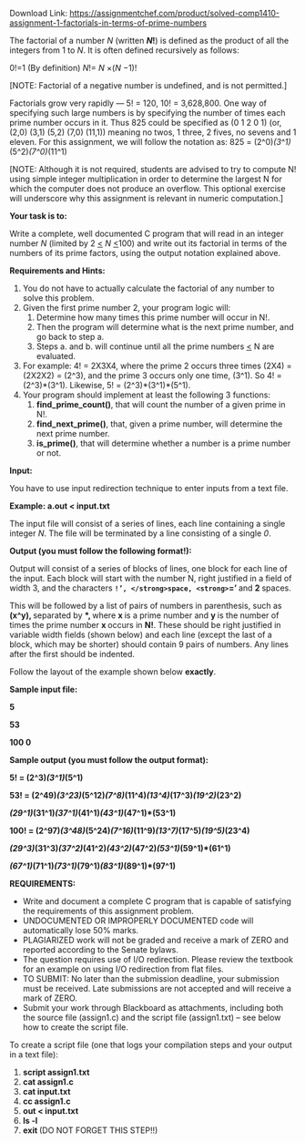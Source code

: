Download Link: https://assignmentchef.com/product/solved-comp1410-assignment-1-factorials-in-terms-of-prime-numbers
<br>



The factorial of a number <em>N </em>(written <strong><em>N</em>!</strong>) is defined as the product of all the integers from 1 to <em>N</em>. It is often defined recursively as follows:

0!=1 (By definition) <em>N</em>!= <em>N </em>×(<em>N </em>−1)!

[NOTE: Factorial of a negative number is undefined, and is not permitted.]

Factorials grow very rapidly — 5! = 120, 10! = 3,628,800. One way of specifying such large numbers is by specifying the number of times each prime number occurs in it. Thus 825 could be specified as (0 1 2 0 1) (or, (2,0) (3,1) (5,2) (7,0) (11,1)) meaning no twos, 1 three, 2 fives, no sevens and 1 eleven. For this assignment, we will follow the notation as: 825 = (2^0)*(3^1)*(5^2)*(7^0)*(11^1)

[NOTE: Although it is not required, students are advised to try to compute N! using simple integer multiplication in order to determine the largest N for which the computer does not produce an overflow.  This optional exercise will underscore why this assignment is relevant in numeric computation.]

<strong>Your task is to: </strong>

Write a complete, well documented C program that will read in an integer number <em>N </em>(limited by 2 <u>&lt;</u> <em>N </em><u>&lt;</u>100) and write out its factorial in terms of the numbers of its prime factors, using the output notation explained above.

<strong>Requirements and Hints: </strong>

<ol>

 <li>You do not have to actually calculate the factorial of any number to solve this problem.</li>

 <li>Given the first prime number 2, your program logic will:

  <ol>

   <li>Determine how many times this prime number will occur in N!.</li>

   <li>Then the program will determine what is the next prime number, and go back to step a.</li>

   <li>Steps a. and b. will continue until all the prime numbers <u>&lt;</u> N are evaluated.</li>

  </ol></li>

 <li>For example: 4! = 2X3X4, where the prime 2 occurs three times (2X4) = (2X2X2) = (2^3), and the prime 3 occurs only one time, (3^1). So 4! = (2^3)*(3^1). Likewise, 5! = (2^3)*(3^1)*(5^1).</li>

 <li>Your program should implement at least the following 3 functions:

  <ol>

   <li><strong>find_prime_count()</strong>, that will count the number of a given prime in N!.</li>

   <li><strong>find_next_prime()</strong>, that, given a prime number, will determine the next prime number.</li>

   <li><strong>is_prime()</strong>, that will determine whether a number is a prime number or not.</li>

  </ol></li>

</ol>

<strong>Input: </strong>

You have to use input redirection technique to enter inputs from a text file.

<strong>Example: a.out &lt; input.txt </strong>

The input file will consist of a series of lines, each line containing a single integer <em>N</em>. The file will be terminated by a line consisting of a single <em>0</em>.

<strong>Output (you must follow the following format!): </strong>

Output will consist of a series of blocks of lines, one block for each line of the input. Each block will start with the number N, right justified in a field of width 3, and the characters <strong>`!’, </strong>space, <strong>`=’ </strong>and <strong>2 </strong>spaces.

This will be followed by a list of pairs of numbers in parenthesis, such as <strong>(x^y), </strong>separated by <strong>*, </strong>where <strong>x </strong>is a prime number and <strong>y </strong>is the number of times the prime number <strong>x </strong>occurs in <strong>N!</strong>. These should be right justified in variable width fields (shown below) and each line (except the last of a block, which may be shorter) should contain 9 pairs of numbers. Any lines after the first should be indented.




Follow the layout of the example shown below <strong>exactly</strong>.




<strong>Sample input file: </strong>

<strong>5 </strong>

<strong>53 </strong>

<strong>100 0 </strong>

<strong> </strong>

<strong>Sample output (you must follow the output format): </strong>

<strong>  5! = (2^3)*(3^1)*(5^1) </strong>

<strong> </strong>

<strong> 53! = (2^49)*(3^23)*(5^12)*(7^8)*(11^4)*(13^4)*(17^3)*(19^2)*(23^2) </strong>

<strong>      *(29^1)*(31^1)*(37^1)*(41^1)*(43^1)*(47^1)*(53^1) </strong>

<strong> </strong>

<strong>100! = (2^97)*(3^48)*(5^24)*(7^16)*(11^9)*(13^7)*(17^5)*(19^5)*(23^4) </strong>

<strong>      *(29^3)*(31^3)*(37^2)*(41^2)*(43^2)*(47^2)*(53^1)*(59^1)*(61^1) </strong>

<strong>      *(67^1)*(71^1)*(73^1)*(79^1)*(83^1)*(89^1)*(97^1) </strong>

<strong> </strong>

<strong>REQUIREMENTS: </strong>

<ul>

 <li>Write and document a complete C program that is capable of satisfying the requirements of this assignment problem.</li>

 <li>UNDOCUMENTED OR IMPROPERLY DOCUMENTED code will automatically lose 50% marks.</li>

 <li>PLAGIARIZED work will not be graded and receive a mark of ZERO and reported according to the Senate bylaws.</li>

 <li>The question requires use of I/O redirection. Please review the textbook for an example on using I/O redirection from flat files.</li>

 <li>TO SUBMIT: No later than the submission deadline, your submission must be received. Late submissions are not accepted and will receive a mark of ZERO.</li>

 <li>Submit your work through Blackboard as attachments, including both the source file (assign1.c) and the script file (assign1.txt) – see below how to create the script file.</li>

</ul>




To create a script file (one that logs your compilation steps and your output in a text file):

<ol>

 <li><strong>script assign1.txt </strong></li>

 <li><strong>cat assign1.c </strong></li>

 <li><strong>cat input.txt </strong></li>

 <li><strong>cc assign1.c </strong></li>

 <li><strong>out &lt; input.txt </strong></li>

 <li><strong>ls -l </strong></li>

 <li><strong>exit </strong>(DO NOT FORGET THIS STEP!!)</li>

</ol>





